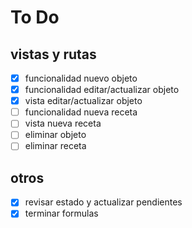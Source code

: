# To Do

## vistas y rutas

- [x] funcionalidad nuevo objeto
- [x] funcionalidad editar/actualizar objeto
- [x] vista editar/actualizar objeto
- [ ] funcionalidad nueva receta
- [ ] vista nueva receta
- [ ] eliminar objeto
- [ ] eliminar receta

## otros

- [x] revisar estado y actualizar pendientes
- [x] terminar formulas
